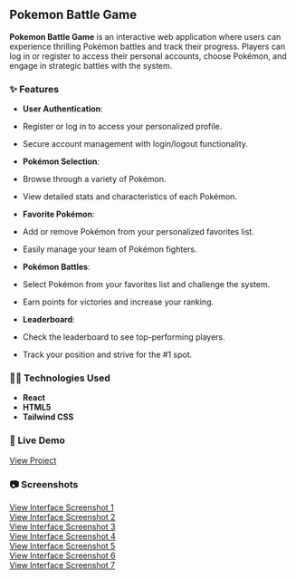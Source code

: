 ## Pokemon Battle Game

**Pokemon Battle Game** is an interactive web application where users can experience thrilling Pokémon battles and track their progress. Players can log in or register to access their personal accounts, choose Pokémon, and engage in strategic battles with the system.

### ✨ Features

- **User Authentication**: 
- Register or log in to access your personalized profile.
- Secure account management with login/logout functionality.
- **Pokémon Selection**: 
- Browse through a variety of Pokémon.
- View detailed stats and characteristics of each Pokémon.
- **Favorite Pokémon**: 
- Add or remove Pokémon from your personalized favorites list.
- Easily manage your team of Pokémon fighters.
- **Pokémon Battles**: 
- Select Pokémon from your favorites list and challenge the system.
- Earn points for victories and increase your ranking.

- **Leaderboard**: 
- Check the leaderboard to see top-performing players.
- Track your position and strive for the #1 spot.

### 🧑‍💻 Technologies Used

- **React**
- **HTML5**
- **Tailwind CSS**

### 🚀 Live Demo

<a href="https://pokemon-battle-game-1.onrender.com" target="_blank" rel="noopener noreferrer">View Project</a>   

### 📷 Screenshots

<a href="https://github.com/inna-shchokina/Pokemon-Battle-Game/blob/main/Screens_Pokemon_battle/Pockemon_battle_3.jpg?raw=true" rel="noopener noreferrer">View Interface Screenshot 1</a> 
<br>
<a href="https://github.com/inna-shchokina/Pokemon-Battle-Game/blob/main/Screens_Pokemon_battle/Pockemon_battle_1.jpg?raw=true" target="_blank" rel="noopener noreferrer">View Interface Screenshot 2</a>
<br>
<a href="https://github.com/inna-shchokina/Pokemon-Battle-Game/blob/main/Screens_Pokemon_battle/Pockemon_battle_2.jpg?raw=true" target="_blank" rel="noopener noreferrer">View Interface Screenshot 3</a>
<br>
<a href="https://github.com/inna-shchokina/Pokemon-Battle-Game/blob/main/Screens_Pokemon_battle/Pockemon_battle_4.jpg?raw=true" target="_blank" rel="noopener noreferrer">View Interface Screenshot 4</a>
<br>
<a href="https://github.com/inna-shchokina/Pokemon-Battle-Game/blob/main/Screens_Pokemon_battle/Pockemon_battle_5.jpg?raw=true" target="_blank" rel="noopener noreferrer">View Interface Screenshot 5</a>
<br>
<a href="https://github.com/inna-shchokina/Pokemon-Battle-Game/blob/main/Screens_Pokemon_battle/Pockemon_battle_6.jpg?raw=true" rel="noopener noreferrer">View Interface Screenshot 6</a>
<br>
<a href="https://github.com/inna-shchokina/Pokemon-Battle-Game/blob/main/Screens_Pokemon_battle/Pockemon_battle_7.jpg?raw=true" rel="noopener noreferrer">View Interface Screenshot 7</a>

